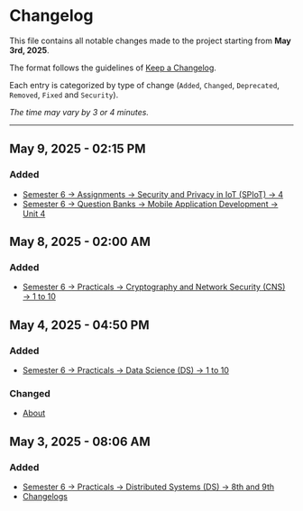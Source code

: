 # Changelog

This file contains all notable changes made to the project starting from **May 3rd, 2025**.

The format follows the guidelines of [Keep a Changelog](https://keepachangelog.com/en/1.0.0/).

Each entry is categorized by type of change (`Added`, `Changed`, `Deprecated`, `Removed`, `Fixed` and `Security`).

_The time may vary by 3 or 4 minutes._

---

## May 9, 2025 - 02:15 PM

### Added

- [Semester 6 → Assignments → Security and Privacy in IoT (SPIoT) → 4](./sem-6/assignments/security-and-privacy-in-iot/)
- [Semester 6 → Question Banks → Mobile Application Development → Unit 4](./sem-6/question-banks/mobile-applicarion-development)

## May 8, 2025 - 02:00 AM

### Added

- [Semester 6 → Practicals → Cryptography and Network Security (CNS) → 1 to 10](./sem-6/practicals/cryptography-and-network-security)

## May 4, 2025 - 04:50 PM

### Added

- [Semester 6 → Practicals → Data Science (DS) → 1 to 10](./sem-6/practicals/data-science)

### Changed

- [About](./about)

## May 3, 2025 - 08:06 AM

### Added

- [Semester 6 → Practicals → Distributed Systems (DS) → 8th and 9th](./sem-6/practicals/distributed-systems)
- [Changelogs](./changelogs)
